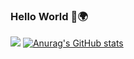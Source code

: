 ### Hello World 👋🌍
![](https://komarev.com/ghpvc/?username=jonathanyeh0723&label=profile+visitors+🍰)
[![Anurag's GitHub stats](https://github-readme-stats.vercel.app/api?username=jonathanyeh0723)](https://github.com/anuraghazra/github-readme-stats)


<!--
**jonathanyeh0723/Jonathanyeh0723** is a ✨ _special_ ✨ repository because its `README.md` (this file) appears on your GitHub profile.

Here are some ideas to get you started:

- 🔭 I’m currently working on ...
- 🌱 I’m currently learning ...
- 👯 I’m looking to collaborate on ...
- 🤔 I’m looking for help with ...
- 💬 Ask me about ...
- 📫 How to reach me: ...
- 😄 Pronouns: ...
- ⚡ Fun fact: ...
-->
